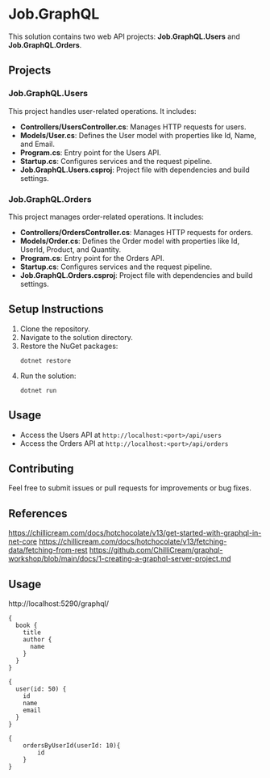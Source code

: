 # Job.GraphQL

This solution contains two web API projects: **Job.GraphQL.Users** and **Job.GraphQL.Orders**.

## Projects

### Job.GraphQL.Users
This project handles user-related operations. It includes:
- **Controllers/UsersController.cs**: Manages HTTP requests for users.
- **Models/User.cs**: Defines the User model with properties like Id, Name, and Email.
- **Program.cs**: Entry point for the Users API.
- **Startup.cs**: Configures services and the request pipeline.
- **Job.GraphQL.Users.csproj**: Project file with dependencies and build settings.

### Job.GraphQL.Orders
This project manages order-related operations. It includes:
- **Controllers/OrdersController.cs**: Manages HTTP requests for orders.
- **Models/Order.cs**: Defines the Order model with properties like Id, UserId, Product, and Quantity.
- **Program.cs**: Entry point for the Orders API.
- **Startup.cs**: Configures services and the request pipeline.
- **Job.GraphQL.Orders.csproj**: Project file with dependencies and build settings.

## Setup Instructions
1. Clone the repository.
2. Navigate to the solution directory.
3. Restore the NuGet packages:
   ```
   dotnet restore
   ```
4. Run the solution:
   ```
   dotnet run
   ```

## Usage
- Access the Users API at `http://localhost:<port>/api/users`
- Access the Orders API at `http://localhost:<port>/api/orders`

## Contributing
Feel free to submit issues or pull requests for improvements or bug fixes.


## References
https://chillicream.com/docs/hotchocolate/v13/get-started-with-graphql-in-net-core
https://chillicream.com/docs/hotchocolate/v13/fetching-data/fetching-from-rest
https://github.com/ChilliCream/graphql-workshop/blob/main/docs/1-creating-a-graphql-server-project.md

## Usage

http://localhost:5290/graphql/

```
{
  book {
    title
    author {
      name
    }
  }
}
```

```
{
  user(id: 50) {
    id
    name
    email
  }
}

{
    ordersByUserId(userId: 10){
        id
    }
}
```